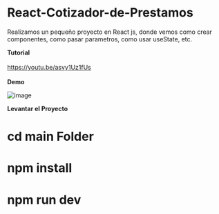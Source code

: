 # React-Cotizador-de-Prestamos
Realizamos un pequeño proyecto en React js, donde vemos como crear componentes, como pasar parametros, como usar useState, etc.

**Tutorial**
<br/><br/>
https://youtu.be/asvy1Uz1fUs
<br/><br/>
**Demo**

![image](https://drive.google.com/uc?export=view&id=1YxCoi0wDgYhUgC9DKFskJSNVzhVSbV7l)


**Levantar el Proyecto**
# cd main Folder

# npm install

# npm run dev
